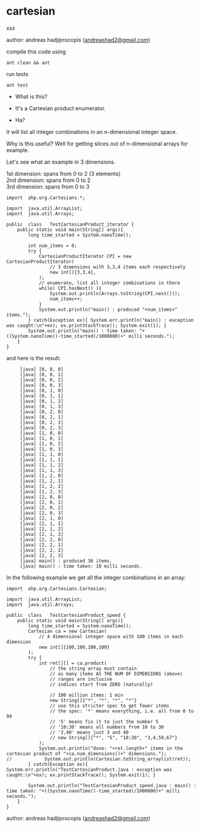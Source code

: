 # cartesian

xxx

author: andreas hadjiprocopis (andreashad2@gmail.com)

compile this code using

```
ant clean && ant
```

run tests

```
ant test
```

- What is this?

- It's a Cartesian product enumerator.

- Ha?

It will list all integer combinations in an n-dimensional
integer space.

Why is this useful? Well for getting slices
out of n-dimensional arrays for example.


Let's see what an example in 3 dimensions.

1st dimension: spans from 0 to 2 (3 elements)<br/>
2nd dimension: spans from 0 to 2<br/>
3rd dimension: spans from 0 to 3<br/>

```
import  ahp.org.Cartesians.*;

import  java.util.ArrayList;
import  java.util.Arrays;

public  class   TestCartesianProduct_iterator {
	public static void main(String[] args){
		long time_started = System.nanoTime();

		int num_items = 0;
		try {
			CartesianProductIterator CPI = new CartesianProductIterator(
				// 3 dimensions with 3,3,4 items each respectively
				new int[]{3,3,4},
			);
			// enumerate, list all integer combinations in there
			while( CPI.hasNext() ){
				System.out.println(Arrays.toString(CPI.next()));
				num_items++;
			}
			System.out.println("main() : produced "+num_items+" items.");
		} catch(Exception ex){ System.err.println("main() : exception was caught:\n"+ex); ex.printStackTrace(); System.exit(1); }
		System.out.println("main() : time taken: "+((System.nanoTime()-time_started)/1000000)+" milli seconds.");
	}
}
```

and here is the result:
```
     [java] [0, 0, 0]
     [java] [0, 0, 1]
     [java] [0, 0, 2]
     [java] [0, 0, 3]
     [java] [0, 1, 0]
     [java] [0, 1, 1]
     [java] [0, 1, 2]
     [java] [0, 1, 3]
     [java] [0, 2, 0]
     [java] [0, 2, 1]
     [java] [0, 2, 2]
     [java] [0, 2, 3]
     [java] [1, 0, 0]
     [java] [1, 0, 1]
     [java] [1, 0, 2]
     [java] [1, 0, 3]
     [java] [1, 1, 0]
     [java] [1, 1, 1]
     [java] [1, 1, 2]
     [java] [1, 1, 3]
     [java] [1, 2, 0]
     [java] [1, 2, 1]
     [java] [1, 2, 2]
     [java] [1, 2, 3]
     [java] [2, 0, 0]
     [java] [2, 0, 1]
     [java] [2, 0, 2]
     [java] [2, 0, 3]
     [java] [2, 1, 0]
     [java] [2, 1, 1]
     [java] [2, 1, 2]
     [java] [2, 1, 3]
     [java] [2, 2, 0]
     [java] [2, 2, 1]
     [java] [2, 2, 2]
     [java] [2, 2, 3]
     [java] main() : produced 36 items.
     [java] main() : time taken: 10 milli seconds.
```

In the following example we get all the integer combinations in
an array:
```
import  ahp.org.Cartesians.Cartesian;

import  java.util.ArrayList;
import  java.util.Arrays;

public  class   TestCartesianProduct_speed {
	public static void main(String[] args){
		long time_started = System.nanoTime();
		Cartesian ca = new Cartesian(
			// 4 dimensional integer space with 100 items in each dimension
			new int[]{100,100,100,100}
		);
		try {
			int ret[][] = ca.product(
				// the string array must contain
				// as many items AS THE NUM OF DIMENSIONS (above)
				// ranges are inclusive
				// indices start from ZERO (naturally)

				// 100 million items: 1 min
				new String[]{"*", "*", "*", "*"}
				// use this stricter spec to get fewer items
				// the spec: '*' means everything, i.e. all from 0 to 99
				// '5' means fix it to just the number 5
				// '10:30' means all numbers from 10 to 30
				// '3,40' means just 3 and 40
				// new String[]{"*", "5", "10:30", "3,4,59,67"}
			);
			System.out.println("done: "+ret.length+" items in the cartesian product of "+ca.num_dimensions()+" dimensions.");
//		      System.out.println(Cartesian.toString_arraylist(ret));
		} catch(Exception ex){ System.err.println("TestCartesianProduct.java : exception was caught:\n"+ex); ex.printStackTrace(); System.exit(1); }

		System.out.println("TestCartesianProduct_speed.java : main() : time taken: "+((System.nanoTime()-time_started)/1000000)+" milli seconds.");
	}
}
```
author: andreas hadjiprocopis (andreashad2@gmail.com)
